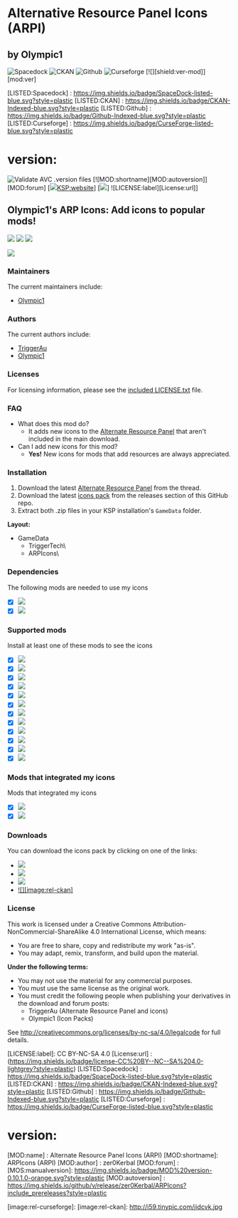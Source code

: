 # Alternative Resource Panel Icons (ARPI)
## by Olympic1
![Spacedock](https://img.shields.io/badge/SpaceDock-listed-blue.svg?style=plastic)
![CKAN](https://img.shields.io/badge/CKAN-Indexed-blue.svg?style=plastic)
![Github](https://img.shields.io/badge/Github-Indexed-blue.svg?style=plastic)
![Curseforge](https://img.shields.io/badge/CurseForge-listed-blue.svg?style=plastic)
[![][shield:ver-mod]][mod:ver]

[LISTED:Spacedock] : https://img.shields.io/badge/SpaceDock-listed-blue.svg?style=plastic
[LISTED:CKAN]       : https://img.shields.io/badge/CKAN-Indexed-blue.svg?style=plastic
[LISTED:Github]     : https://img.shields.io/badge/Github-Indexed-blue.svg?style=plastic
[LISTED:Curseforge] : https://img.shields.io/badge/CurseForge-listed-blue.svg?style=plastic

 # version:
![Validate AVC .version files](https://github.com/zer0Kerbal/ARPIcons/workflows/Validate%20AVC%20.version%20files/badge.svg)
[![MOD:shortname][MOD:autoversion]][MOD:forum] [![][KSP:version][KSP:website]] [![][KSP-AVC]] ![LICENSE:label][License:url]]

## Olympic1's ARP Icons: Add icons to popular mods!
[![][shield:support-ksp]][KSP:website]
[![][shield:support-ckan]][thread:ckan]
[![][shield:license-cc]][ICONS:license]

[![][ICONS:logo]][ICONS:thread]

### Maintainers
The current maintainers include:
  * [Olympic1](http://forum.kerbalspaceprogram.com/index.php?/profile/79730-olympic1/)

### Authors
The current authors include:
  * [TriggerAu](http://forum.kerbalspaceprogram.com/index.php?/profile/57838-triggerau/)
  * [Olympic1](http://forum.kerbalspaceprogram.com/index.php?/profile/79730-olympic1/)

### Licenses
For licensing information, please see the [included LICENSE.txt][ICONS:license] file.

### FAQ
  * What does this mod do?
    * It adds new icons to the [Alternate Resource Panel][thread:arp] that aren't included in the main download.
  * Can I add new icons for this mod?
    * **Yes!** New icons for mods that add resources are always appreciated.

### Installation
  1. Download the latest [Alternate Resource Panel][thread:arp] from the thread.
  2. Download the latest [icons pack][ICONS:rel-github] from the releases section of this GitHub repo.
  3. Extract both .zip files in your KSP installation's `GameData` folder.

**Layout:**
  * GameData
    * TriggerTech\
    * ARPIcons\

### Dependencies
The following mods are needed to use my icons
  * [x] [![][shield:support-arp]][thread:arp]
  * [x] [![][shield:support-mm]][thread:mm]

### Supported mods
Install at least one of these mods to see the icons
  * [x] [![][shield:support-warp]][thread:warp]
  * [x] [![][shield:support-crp]][thread:crp]
  * [x] [![][shield:support-di]][thread:di]
  * [x] [![][shield:support-dr]][thread:dr]
  * [x] [![][shield:support-epl]][thread:epl]
  * [x] [![][shield:support-fs]][thread:fs]
  * [x] [![][shield:support-ics]][thread:ics]
  * [x] [![][shield:support-kspi]][thread:kspi]
  * [x] [![][shield:support-mc]][thread:mc]
  * [x] [![][shield:support-nr]][thread:nr]
  * [x] [![][shield:support-snacks]][thread:snacks]
  * [x] [![][shield:support-ls]][thread:ls]

### Mods that integrated my icons
Mods that integrated my icons
  * [x] [![][shield:support-bm]][thread:bm]
  * [x] [![][shield:support-df]][thread:df]

### Downloads
You can download the icons pack by clicking on one of the links:
  * [![][image:rel-dropbox]][ICONS:rel-dropbox]
  * [![][image:rel-github]][ICONS:rel-github]
  * [![][image:rel-spacedock]][ICONS:rel-spacedock]
  * [![][image:rel-ckan]][ICONS:rel-ckan]

### License
This work is licensed under a Creative Commons Attribution-NonCommercial-ShareAlike 4.0 International License, which means:
  * You are free to share, copy and redistribute my work "as-is".
  * You may adapt, remix, transform, and build upon the material.

**Under the following terms:**
  * You may not use the material for any commercial purposes.
  * You must use the same license as the original work.
  * You must credit the following people when publishing your derivatives in the download and forum posts:
    * TriggerAu (Alternate Resource Panel and icons)
    * Olympic1 (Icon Packs)

See http://creativecommons.org/licenses/by-nc-sa/4.0/legalcode for full details.



[KSP-AVC]: https://img.shields.io/badge/KSP-AVC--supported-brightgreen.svg?style=plastic
[LICENSE:label]: CC BY-NC-SA 4.0
[License:url]  : (https://img.shields.io/badge/license-CC%20BY--NC--SA%204.0-lightgrey?style=plastic)
[LISTED:Spacedock] : https://img.shields.io/badge/SpaceDock-listed-blue.svg?style=plastic
[LISTED:CKAN]       : https://img.shields.io/badge/CKAN-Indexed-blue.svg?style=plastic
[LISTED:Github]     : https://img.shields.io/badge/Github-Indexed-blue.svg?style=plastic
[LISTED:Curseforge] : https://img.shields.io/badge/CurseForge-listed-blue.svg?style=plastic

 # version:
[MOD:name]     : Alternate Resource Panel Icons (ARPI)
[MOD:shortname]: ARPIcons (ARPI)
[MOD:author]   : zer0Kerbal
[MOD:forum]    :
[MOS:manualversion]: https://img.shields.io/badge/MOD%20version-0.10.1.0-orange.svg?style=plastic
[MOD:autoversion]  : https://img.shields.io/github/v/release/zer0Kerbal/ARPIcons?include_prereleases?style=plastic

[KSP:version]: https://img.shields.io/endpoint?url=https://raw.githubusercontent.com/zer0Kerbal/ARPIcons/master/json/ksp.json?style=plastic
[KSP:website]: http://kerbalspaceprogram.com/
[thread:ckan]: http://forum.kerbalspaceprogram.com/index.php?/topic/143140-ckan/
[ICONS:license]: http://github.com/Olympic1/Icon_Packs_KSP/blob/master/LICENSE_Olympic1ARPIcons.txt

[shield:support-ksp]: http://img.shields.io/badge/KSP-v1.x-green.svg?style=plastic
[shield:support-ckan]: http://img.shields.io/badge/CKAN-Indexed-brightgreen.svg?style=plastic
[shield:license-cc]: http://img.shields.io/badge/License-CC%20BY--NC--SA%204.0-blue.svg?style=plastic

[ICONS:logo]: http://i62.tinypic.com/2qltqad.png
[ICONS:thread]: http://forum.kerbalspaceprogram.com/index.php?/topic/92866-icons/

[thread:arp]: http://forum.kerbalspaceprogram.com/index.php?/topic/54876-*
[thread:mm]: http://forum.kerbalspaceprogram.com/index.php?/topic/50533-*
[thread:warp]: http://forum.kerbalspaceprogram.com/index.php?/topic/90899-*
[thread:crp]: http://forum.kerbalspaceprogram.com/index.php?/topic/83007-*
[thread:di]: http://forum.kerbalspaceprogram.com/index.php?/topic/73920-*
[thread:dr]: http://forum.kerbalspaceprogram.com/index.php?/topic/50296-*
[thread:epl]: http://forum.kerbalspaceprogram.com/index.php?/topic/54284-*
[thread:fs]: http://forum.kerbalspaceprogram.com/index.php?/topic/22583-*
[thread:ics]: http://forum.kerbalspaceprogram.com/index.php?/topic/74182-*
[thread:kspi]: http://forum.kerbalspaceprogram.com/index.php?/topic/100190-*
[thread:mc]: http://forum.kerbalspaceprogram.com/index.php?/topic/40183-*
[thread:nr]: http://forum.kerbalspaceprogram.com/index.php?/topic/121597-*
[thread:snacks]: https://github.com/Angel-125/Snacks
[thread:ls]: http://forum.kerbalspaceprogram.com/index.php?/topic/105202-*
[thread:bm]: http://forum.kerbalspaceprogram.com/index.php?/topic/48629-*
[thread:df]: http://forum.kerbalspaceprogram.com/index.php?/topic/112328-*

[shield:support-arp]: http://img.shields.io/badge/github/v/release/TriggerAu/AlternateResourcePanel?include_prereleases?style=plastic
[shield:support-mm]: http://img.shields.io/badge/github/v/release/sarbian/ModuleManager?include_prereleases?style=plastic
[shield:support-warp]: http://img.shields.io/badge/github/v/release/BobPalmer/WarpDrive/releases/latest?include_prereleases?style=plastic
[shield:support-crp]: http://img.shields.io/badge/github/v/release/BobPalmer/CommunityResourcePack/releases/latest?include_prereleases?style=plastic
[shield:support-di]: http://img.shields.io/badge/Dang%20It-v0.6.2-blue.svg
[shield:support-dr]: http://img.shields.io/badge/Deadly%20Reentry-v7.4.7.1-red.svg
[shield:support-epl]: http://img.shields.io/badge/Extraplanetary%20Launchpads-v5.4.0-orange.svg
[shield:support-fs]: http://img.shields.io/badge/Firespitter-v7.4.1-red.svg
[shield:support-ics]: http://img.shields.io/badge/Ioncross%20Crew%20Support-v1.25.0-34c566.svg
[shield:support-kspi]: http://img.shields.io/badge/KSP%20Interstellar%20Expanded-v1.10.7-c5a79f.svg
[shield:support-mc]: http://img.shields.io/badge/Mission%20Controller%202-v1.4.3-50b2bc.svg
[shield:support-nr]: http://img.shields.io/badge/'Project%20Orion'%20Nuclear%20Pulse%20Engine-v0.3.0.0-3cdc28.svg
[shield:support-snacks]: http://img.shields.io/badge/Snacks-v1.4.0-a99b13.svg
[shield:support-ls]: http://img.shields.io/badge/USI%20Life%20Support-v0.5.0.0-green.svg
[shield:support-bm]: http://img.shields.io/badge/BioMass-v0.9.2.1-green.svg
[shield:support-df]: http://img.shields.io/badge/DeepFreeze%20Continued-v0.23.0.0-acdadf.svg

[ICONS:rel-dropbox]: http://www.dropbox.com/s/yrg2m2y4x2ej01u/Olympic1ARPIcons-v0.10.1.zip
[ICONS:rel-github]: http://github.com/Olympic1/Icon_Packs_KSP/releases/latest
[ICONS:rel-spacedock]: http://spacedock.info/mod/15
[ICONS:rel-curseforge]: http://
[ICONS:rel-ckan]: http://forum.kerbalspaceprogram.com/index.php?/topic/90246-*

[image:rel-dropbox]: http://i60.tinypic.com/70jj43.jpg
[image:rel-github]: http://i59.tinypic.com/2i11u2d.jpg
[image:rel-spacedock]: http://i65.tinypic.com/ot0ks9.jpg
[image:rel-curseforge]:
[image:rel-ckan]: http://i59.tinypic.com/jidcvk.jpg
